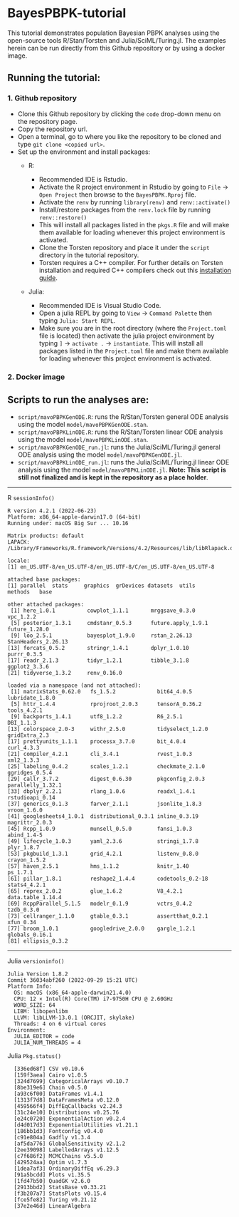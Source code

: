 # BayesPBPK-tutorial

This tutorial demonstrates population Bayesian PBPK analyses using the open-source tools R/Stan/Torsten and Julia/SciML/Turing.jl. The examples herein can be run directly from this Github repository or by using a docker image.

## Running the tutorial:

### 1. Github repository

- Clone this Github repository by clicking the `code` drop-down menu on the repository page.
- Copy the repository url.
- Open a terminal, go to where you like the repository to be cloned and type `git clone <copied url>`.
- Set up the environment and install packages:
    - R:
      - Recommended IDE is Rstudio.
      - Activate the R project environment in Rstudio by going to `File` -> `Open Project` then browse to the `BayesPBPK.Rproj` file.
      - Activate the `renv` by running `library(renv)` and `renv::activate()`
      - Install/restore packages from the `renv.lock` file by running `renv::restore()`
      - This will install all packages listed in the `pkgs.R` file and will make them available for loading whenever this project environment is activated.
      - Clone the Torsten repository and place it under the `script` directory in the tutorial repository.  
      - Torsten requires a C++ compiler. For further details on Torsten installation and required C++ compilers check out this [installation guide](https://metrumresearchgroup.github.io/Torsten/installation/).

  - Julia:
    - Recommended IDE is Visual Studio Code.
    - Open a julia REPL by going to `View` -> `Command Palette` then typing `Julia: Start REPL`. 
    - Make sure you are in the root directory (where the `Project.toml` file is located) then activate the julia project environment by typing `]` -> `activate .` -> `instantiate`. This will install all packages listed in the `Project.toml` file and make them available for loading whenever this project environment is activated.

### 2. Docker image

## Scripts to run the analyses are:

- `script/mavoPBPKGenODE.R`: runs the R/Stan/Torsten general ODE analysis using the model `model/mavoPBPKGenODE.stan`.
- `script/mavoPBPKLinODE.R`: runs the R/Stan/Torsten linear ODE analysis using the model `model/mavoPBPKLinODE.stan`.
- `script/mavoPBPKGenODE_run.jl`: runs the Julia/SciML/Turing.jl general ODE analysis using the model `model/mavoPBPKGenODE.jl`.
- `script/mavoPBPKLinODE_run.jl`: runs the Julia/SciML/Turing.jl linear ODE analysis using the model `model/mavoPBPKLinODE.jl`. **Note: This script is still not finalized and is kept in the repository as a place holder**. 

---

R `sessionInfo()`

```
R version 4.2.1 (2022-06-23)
Platform: x86_64-apple-darwin17.0 (64-bit)
Running under: macOS Big Sur ... 10.16

Matrix products: default
LAPACK: /Library/Frameworks/R.framework/Versions/4.2/Resources/lib/libRlapack.dylib

locale:
[1] en_US.UTF-8/en_US.UTF-8/en_US.UTF-8/C/en_US.UTF-8/en_US.UTF-8

attached base packages:
[1] parallel  stats     graphics  grDevices datasets  utils     methods   base     

other attached packages:
 [1] here_1.0.1          cowplot_1.1.1       mrggsave_0.3.0      vpc_1.2.2          
 [5] posterior_1.3.1     cmdstanr_0.5.3      future.apply_1.9.1  future_1.28.0      
 [9] loo_2.5.1           bayesplot_1.9.0     rstan_2.26.13       StanHeaders_2.26.13
[13] forcats_0.5.2       stringr_1.4.1       dplyr_1.0.10        purrr_0.3.5        
[17] readr_2.1.3         tidyr_1.2.1         tibble_3.1.8        ggplot2_3.3.6      
[21] tidyverse_1.3.2     renv_0.16.0        

loaded via a namespace (and not attached):
 [1] matrixStats_0.62.0   fs_1.5.2             bit64_4.0.5          lubridate_1.8.0     
 [5] httr_1.4.4           rprojroot_2.0.3      tensorA_0.36.2       tools_4.2.1         
 [9] backports_1.4.1      utf8_1.2.2           R6_2.5.1             DBI_1.1.3           
[13] colorspace_2.0-3     withr_2.5.0          tidyselect_1.2.0     gridExtra_2.3       
[17] prettyunits_1.1.1    processx_3.7.0       bit_4.0.4            curl_4.3.3          
[21] compiler_4.2.1       cli_3.4.1            rvest_1.0.3          xml2_1.3.3          
[25] labeling_0.4.2       scales_1.2.1         checkmate_2.1.0      ggridges_0.5.4      
[29] callr_3.7.2          digest_0.6.30        pkgconfig_2.0.3      parallelly_1.32.1   
[33] dbplyr_2.2.1         rlang_1.0.6          readxl_1.4.1         rstudioapi_0.14     
[37] generics_0.1.3       farver_2.1.1         jsonlite_1.8.3       vroom_1.6.0         
[41] googlesheets4_1.0.1  distributional_0.3.1 inline_0.3.19        magrittr_2.0.3      
[45] Rcpp_1.0.9           munsell_0.5.0        fansi_1.0.3          abind_1.4-5         
[49] lifecycle_1.0.3      yaml_2.3.6           stringi_1.7.8        plyr_1.8.7          
[53] pkgbuild_1.3.1       grid_4.2.1           listenv_0.8.0        crayon_1.5.2        
[57] haven_2.5.1          hms_1.1.2            knitr_1.40           ps_1.7.1            
[61] pillar_1.8.1         reshape2_1.4.4       codetools_0.2-18     stats4_4.2.1        
[65] reprex_2.0.2         glue_1.6.2           V8_4.2.1             data.table_1.14.4   
[69] RcppParallel_5.1.5   modelr_0.1.9         vctrs_0.4.2          tzdb_0.3.0          
[73] cellranger_1.1.0     gtable_0.3.1         assertthat_0.2.1     xfun_0.34           
[77] broom_1.0.1          googledrive_2.0.0    gargle_1.2.1         globals_0.16.1      
[81] ellipsis_0.3.2 
```

---

Julia `versioninfo()`

```
Julia Version 1.8.2
Commit 36034abf260 (2022-09-29 15:21 UTC)
Platform Info:
  OS: macOS (x86_64-apple-darwin21.4.0)
  CPU: 12 × Intel(R) Core(TM) i7-9750H CPU @ 2.60GHz
  WORD_SIZE: 64
  LIBM: libopenlibm
  LLVM: libLLVM-13.0.1 (ORCJIT, skylake)
  Threads: 4 on 6 virtual cores
Environment:
  JULIA_EDITOR = code
  JULIA_NUM_THREADS = 4
```

Julia `Pkg.status()`

```
  [336ed68f] CSV v0.10.6
  [159f3aea] Cairo v1.0.5
  [324d7699] CategoricalArrays v0.10.7
  [8be319e6] Chain v0.5.0
  [a93c6f00] DataFrames v1.4.1
  [1313f7d8] DataFramesMeta v0.12.0
  [459566f4] DiffEqCallbacks v2.24.3
  [31c24e10] Distributions v0.25.76
  [e24c0720] ExponentialAction v0.2.4
  [d4d017d3] ExponentialUtilities v1.21.1
  [186bb1d3] Fontconfig v0.4.0
  [c91e804a] Gadfly v1.3.4
  [af5da776] GlobalSensitivity v2.1.2
  [2ee39098] LabelledArrays v1.12.5
  [c7f686f2] MCMCChains v5.5.0
  [429524aa] Optim v1.7.3
  [1dea7af3] OrdinaryDiffEq v6.29.3
  [91a5bcdd] Plots v1.35.5
  [1fd47b50] QuadGK v2.6.0
  [2913bbd2] StatsBase v0.33.21
  [f3b207a7] StatsPlots v0.15.4
  [fce5fe82] Turing v0.21.12
  [37e2e46d] LinearAlgebra
```
